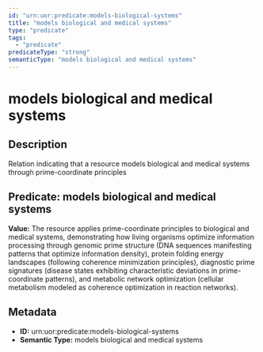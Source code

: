 ```yaml
---
id: "urn:uor:predicate:models-biological-systems"
title: "models biological and medical systems"
type: "predicate"
tags:
  - "predicate"
predicateType: "strong"
semanticType: "models biological and medical systems"
---
```


# models biological and medical systems

## Description

Relation indicating that a resource models biological and medical systems through prime-coordinate principles

## Predicate: models biological and medical systems

**Value:** The resource applies prime-coordinate principles to biological and medical systems, demonstrating how living organisms optimize information processing through genomic prime structure (DNA sequences manifesting patterns that optimize information density), protein folding energy landscapes (following coherence minimization principles), diagnostic prime signatures (disease states exhibiting characteristic deviations in prime-coordinate patterns), and metabolic network optimization (cellular metabolism modeled as coherence optimization in reaction networks).

## Metadata

- **ID:** urn:uor:predicate:models-biological-systems
- **Semantic Type:** models biological and medical systems

